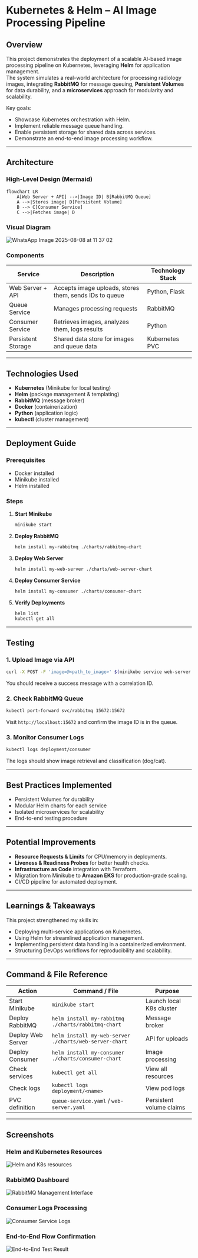 # Kubernetes & Helm – AI Image Processing Pipeline

## Overview
This project demonstrates the deployment of a scalable AI-based image processing pipeline on Kubernetes, leveraging **Helm** for application management.  
The system simulates a real-world architecture for processing radiology images, integrating **RabbitMQ** for message queuing, **Persistent Volumes** for data durability, and a **microservices** approach for modularity and scalability.

Key goals:
- Showcase Kubernetes orchestration with Helm.
- Implement reliable message queue handling.
- Enable persistent storage for shared data across services.
- Demonstrate an end-to-end image processing workflow.

---

## Architecture

### High-Level Design (Mermaid)
```mermaid
flowchart LR
    A[Web Server + API] -->|Image ID| B[RabbitMQ Queue]
    A -->|Stores image| D[Persistent Volume]
    B --> C[Consumer Service]
    C -->|Fetches image| D
```

### Visual Diagram
![WhatsApp Image 2025-08-08 at 11 37 02](https://github.com/user-attachments/assets/0dae0613-59eb-4bc7-8e7b-1ac611352c03)


### Components
| Service        | Description | Technology Stack |
|----------------|-------------|------------------|
| Web Server + API | Accepts image uploads, stores them, sends IDs to queue | Python, Flask |
| Queue Service  | Manages processing requests | RabbitMQ |
| Consumer Service | Retrieves images, analyzes them, logs results | Python |
| Persistent Storage | Shared data store for images and queue data | Kubernetes PVC |

---

## Technologies Used
- **Kubernetes** (Minikube for local testing)
- **Helm** (package management & templating)
- **RabbitMQ** (message broker)
- **Docker** (containerization)
- **Python** (application logic)
- **kubectl** (cluster management)

---

## Deployment Guide

### Prerequisites
- Docker installed
- Minikube installed
- Helm installed

### Steps
1. **Start Minikube**
   ```bash
   minikube start
   ```

2. **Deploy RabbitMQ**
   ```bash
   helm install my-rabbitmq ./charts/rabbitmq-chart
   ```

3. **Deploy Web Server**
   ```bash
   helm install my-web-server ./charts/web-server-chart
   ```

4. **Deploy Consumer Service**
   ```bash
   helm install my-consumer ./charts/consumer-chart
   ```

5. **Verify Deployments**
   ```bash
   helm list
   kubectl get all
   ```

---

## Testing

### 1. Upload Image via API
```bash
curl -X POST -F 'image=@<path_to_image>' $(minikube service web-server --url)/upload
```
You should receive a success message with a correlation ID.

### 2. Check RabbitMQ Queue
```bash
kubectl port-forward svc/rabbitmq 15672:15672
```
Visit `http://localhost:15672` and confirm the image ID is in the queue.

### 3. Monitor Consumer Logs
```bash
kubectl logs deployment/consumer
```
The logs should show image retrieval and classification (dog/cat).

---

## Best Practices Implemented
- Persistent Volumes for durability
- Modular Helm charts for each service
- Isolated microservices for scalability
- End-to-end testing procedure

---

## Potential Improvements
- **Resource Requests & Limits** for CPU/memory in deployments.
- **Liveness & Readiness Probes** for better health checks.
- **Infrastructure as Code** integration with Terraform.
- Migration from Minikube to **Amazon EKS** for production-grade scaling.
- CI/CD pipeline for automated deployment.

---

## Learnings & Takeaways
This project strengthened my skills in:
- Deploying multi-service applications on Kubernetes.
- Using Helm for streamlined application management.
- Implementing persistent data handling in a containerized environment.
- Structuring DevOps workflows for reproducibility and scalability.

---

## Command & File Reference

| Action | Command / File | Purpose |
|--------|----------------|---------|
| Start Minikube | `minikube start` | Launch local K8s cluster |
| Deploy RabbitMQ | `helm install my-rabbitmq ./charts/rabbitmq-chart` | Message broker |
| Deploy Web Server | `helm install my-web-server ./charts/web-server-chart` | API for uploads |
| Deploy Consumer | `helm install my-consumer ./charts/consumer-chart` | Image processing |
| Check services | `kubectl get all` | View all resources |
| Check logs | `kubectl logs deployment/<name>` | View pod logs |
| PVC definition | `queue-service.yaml` / `web-server.yaml` | Persistent volume claims |

---

## Screenshots

### Helm and Kubernetes Resources
![Helm and K8s resources](https://github.com/sivanmarom/signalPet/assets/97241683/19517c33-f30c-4801-9b90-d1ff533bcf07)

### RabbitMQ Dashboard
![RabbitMQ Management Interface](https://github.com/sivanmarom/signalPet/assets/97241683/f078247d-9a5a-4143-85fc-514656bbc726)

### Consumer Logs Processing
![Consumer Service Logs](https://github.com/sivanmarom/signalPet/assets/97241683/e6837771-a699-48f1-a7e5-4377dfade166)

### End-to-End Flow Confirmation
![End-to-End Test Result](https://github.com/sivanmarom/signalPet/assets/97241683/16f82769-b326-4961-901a-173505dce070)
